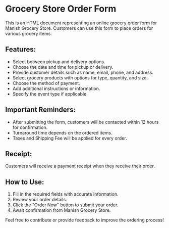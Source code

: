 # Grocery Store Order Form

This is an HTML document representing an online grocery order form for Manish Grocery Store. Customers can use this form to place orders for various grocery items.

## Features:

- Select between pickup and delivery options.
- Choose the date and time for pickup or delivery.
- Provide customer details such as name, email, phone, and address.
- Select grocery products with options for type, quantity, and size.
- Choose the method of payment.
- Add additional instructions or information.
- Specify the event type if applicable.

## Important Reminders:

- After submitting the form, customers will be contacted within 12 hours for confirmation.
- Turnaround time depends on the ordered items.
- Taxes and Shipping Fee will be applied for every order.

## Receipt:

Customers will receive a payment receipt when they receive their order.

## How to Use:

1. Fill in the required fields with accurate information.
2. Review your order details.
3. Click the "Order Now" button to submit your order.
4. Await confirmation from Manish Grocery Store.

Feel free to contribute or provide feedback to improve the ordering process!
